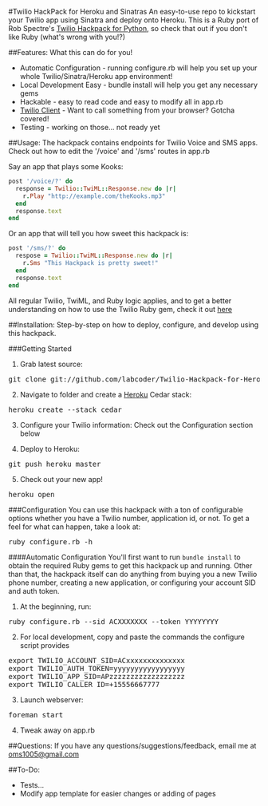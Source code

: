 #Twilio HackPack for Heroku and Sinatras
An easy-to-use repo to kickstart your Twilio app using Sinatra and deploy onto Heroku.
This is a Ruby port of Rob Spectre's [Twilio Hackpack for Python](https://github.com/RobSpectre/Twilio-Hackpack-for-Heroku-and-Flask#twilio-hackpack-for-heroku-and-flask), so check that out if you don't like Ruby (what's wrong with you!?)

##Features:
What this can do for you!

+ Automatic Configuration - running configure.rb will help you set up your whole Twilio/Sinatra/Heroku app environment!
+ Local Development Easy - bundle install will help you get any necessary gems
+ Hackable - easy to read code and easy to modify all in app.rb
+ [Twilio Client](http://www.twilio.com/api/client) - Want to call something from your browser? Gotcha covered!
+ Testing - working on those... not ready yet

##Usage:
The hackpack contains endpoints for Twilio Voice and SMS apps. Check out how to edit the '/voice' and '/sms' routes in app.rb

Say an app that plays some Kooks:
```ruby
post '/voice/?' do
  response = Twilio::TwiML::Response.new do |r|
    r.Play "http://example.com/theKooks.mp3"
  end
  response.text
end
```
Or an app that will tell you how sweet this hackpack is:
```ruby
post '/sms/?' do
  respose = Twilio::TwiML::Response.new do |r|
    r.Sms "This Hackpack is pretty sweet!"
  end
  response.text
end
```
All regular Twilio, TwiML, and Ruby logic applies, and to get a better understanding on how to use the Twilio Ruby gem, check it out [here](https://github.com/twilio/twilio-ruby)

##Installation:
Step-by-step on how to deploy, configure, and develop using this hackpack.

###Getting Started
1) Grab latest source:
<pre>git clone git://github.com/labcoder/Twilio-Hackpack-for-Heroku-and-Sinatra.git</pre>

2) Navigate to folder and create a [Heroku](https://toolbelt.herokuapp.com/) Cedar stack:
<pre>heroku create --stack cedar</pre>

3) Configure your Twilio information:
Check out the Configuration section below

4) Deploy to Heroku:
<pre>git push heroku master</pre>

5) Check out your new app!
<pre>heroku open</pre>

###Configuration
You can use this hackpack with a ton of configurable options whether you have a Twilio number, application id, or not. To get a feel for what can happen, take a look at:
<pre>ruby configure.rb -h</pre>

####Automatic Configuration
You'll first want to run `bundle install` to obtain the required Ruby gems to get this hackpack up and running.
Other than that, the hackpack itself can do anything from buying you a new Twilio phone number, creating a new application, or configuring your account SID and auth token.

1) At the beginning, run:
<pre>ruby configure.rb --sid ACXXXXXXX --token YYYYYYYY</pre>

2) For local development, copy and paste the commands the configure script provides
<pre>
export TWILIO_ACCOUNT_SID=ACxxxxxxxxxxxxxx
export TWILIO_AUTH_TOKEN=yyyyyyyyyyyyyyyyy
export TWILIO_APP_SID=APzzzzzzzzzzzzzzzzzz
export TWILIO_CALLER_ID=+15556667777
</pre>

3) Launch webserver:
<pre>foreman start</pre>

4) Tweak away on app.rb

##Questions:
If you have any questions/suggestions/feedback, email me at [oms1005@gmail.com](oms1005@gmail.com)

##To-Do:
+ Tests...
+ Modify app template for easier changes or adding of pages